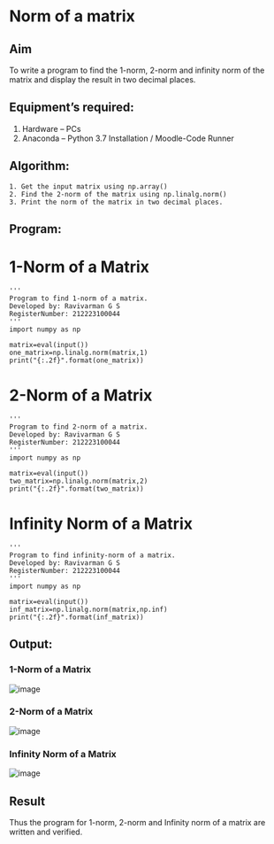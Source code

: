 # Norm of a matrix
## Aim
To write a program to find the 1-norm, 2-norm and infinity norm of the matrix and display the result in two decimal places.
## Equipment’s required:
1.	Hardware – PCs
2.	Anaconda – Python 3.7 Installation / Moodle-Code Runner
## Algorithm:
	1. Get the input matrix using np.array()   
    2. Find the 2-norm of the matrix using np.linalg.norm()
	3. Print the norm of the matrix in two decimal places.
## Program:

# 1-Norm of a Matrix
```
'''
Program to find 1-norm of a matrix.
Developed by: Ravivarman G S
RegisterNumber: 212223100044
'''
import numpy as np

matrix=eval(input())
one_matrix=np.linalg.norm(matrix,1)
print("{:.2f}".format(one_matrix))
```


# 2-Norm of a Matrix
```
'''
Program to find 2-norm of a matrix.
Developed by: Ravivarman G S
RegisterNumber: 212223100044
'''
import numpy as np

matrix=eval(input())
two_matrix=np.linalg.norm(matrix,2)
print("{:.2f}".format(two_matrix))
```

# Infinity Norm of a Matrix
```
'''
Program to find infinity-norm of a matrix.
Developed by: Ravivarman G S
RegisterNumber: 212223100044
'''
import numpy as np

matrix=eval(input())
inf_matrix=np.linalg.norm(matrix,np.inf)
print("{:.2f}".format(inf_matrix))
```



## Output:
### 1-Norm of a Matrix
![image](https://github.com/Ravi-1105/Norm-of-a-matrix/assets/139841688/9d566550-6003-4127-b087-87b762f697c0)


### 2-Norm of a Matrix
![image](https://github.com/Ravi-1105/Norm-of-a-matrix/assets/139841688/ebb8e604-1229-4c25-b8aa-da2611a3aceb)


### Infinity Norm of a Matrix
![image](https://github.com/Ravi-1105/Norm-of-a-matrix/assets/139841688/bffdd0c0-f37a-4f33-9c90-c61e596d6f9c)


## Result
Thus the program for 1-norm, 2-norm and Infinity norm of a matrix are written and verified.

